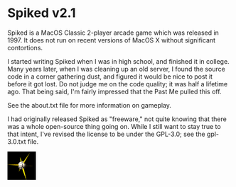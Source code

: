 Spiked v2.1
=========

Spiked is a MacOS Classic 2-player arcade game which was released in 1997. 
It does not run on recent versions of MacOS X without significant contortions. 

I started writing Spiked when I was in high school, and finished it in 
college. Many years later, when I was cleaning up an old server, I found 
the source code in a corner gathering dust, and figured it would be
nice to post it before it got lost. Do not judge me on the code quality; 
it was half a lifetime ago. That being said, I'm fairly impressed that
the Past Me pulled this off. 

See the about.txt file for more information on gameplay. 

I had originally released Spiked as "freeware," not quite knowing that there
was a whole open-source thing going on. While I still want to stay true
to that intent, I've revised the license to be under the GPL-3.0; see
the gpl-3.0.txt file. 

![Spike](images/spike.gif)
